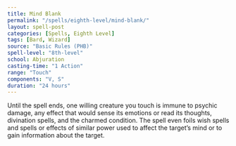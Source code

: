 ```yaml
---
title: Mind Blank
permalink: "/spells/eighth-level/mind-blank/"
layout: spell-post
categories: [Spells, Eighth Level]
tags: [Bard, Wizard]
source: "Basic Rules (PHB)"
spell-level: "8th-level"
school: Abjuration
casting-time: "1 Action"
range: "Touch"
components: "V, S"
duration: "24 hours"
---
```


Until the spell ends, one willing creature you touch is immune to psychic damage, any effect that would sense its emotions or read its thoughts, divination spells, and the charmed condition. The spell even foils wish spells and spells or effects of similar power used to affect the target’s mind or to gain information about the target.